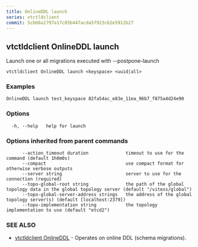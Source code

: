```yaml
---
title: OnlineDDL launch
series: vtctldclient
commit: 5cb66a1797a17c05b447acda5f923c62e5912b27
---
```

## vtctldclient OnlineDDL launch

Launch one or all migrations executed with --postpone-launch

```
vtctldclient OnlineDDL launch <keyspace> <uuid|all>
```

### Examples

```
OnlineDDL launch test_keyspace 82fa54ac_e83e_11ea_96b7_f875a4d24e90
```

### Options

```
  -h, --help   help for launch
```

### Options inherited from parent commands

```
      --action_timeout duration              timeout to use for the command (default 1h0m0s)
      --compact                              use compact format for otherwise verbose outputs
      --server string                        server to use for the connection (required)
      --topo-global-root string              the path of the global topology data in the global topology server (default "/vitess/global")
      --topo-global-server-address strings   the address of the global topology server(s) (default [localhost:2379])
      --topo-implementation string           the topology implementation to use (default "etcd2")
```

### SEE ALSO

* [vtctldclient OnlineDDL](./vtctldclient_onlineddl/)	 - Operates on online DDL (schema migrations).

